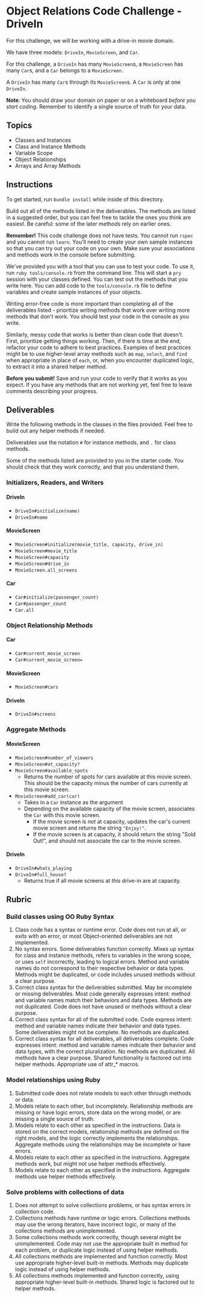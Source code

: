 # Object Relations Code Challenge - DriveIn

For this challenge, we will be working with a drive-in movie domain.

We have three models: `DriveIn`, `MovieScreen`, and `Car`.

For this challenge, a `DriveIn` has many `MovieScreen`s, a `MovieScreen` has many `Car`s, and a `Car` belongs to a `MovieScreen`.

A `DriveIn` has many `Car`s through its `MovieScreen`s. A `Car` is only at one `DriveIn`.

**Note**: You should draw your domain on paper or on a whiteboard _before you start coding_. Remember to identify a single source of truth for your data.

## Topics

- Classes and Instances
- Class and Instance Methods
- Variable Scope
- Object Relationships
- Arrays and Array Methods

## Instructions

To get started, run `bundle install` while inside of this directory.

Build out all of the methods listed in the deliverables. The methods are listed in a suggested order, but you can feel free to tackle the ones you think are easiest. Be careful: some of the later methods rely on earlier ones.

**Remember!** This code challenge does not have tests. You cannot run `rspec` and you cannot run `learn`. You'll need to create your own sample instances so that you can try out your code on your own. Make sure your associations and methods work in the console before submitting.

We've provided you with a tool that you can use to test your code. To use it, run `ruby tools/console.rb` from the command line. This will start a `pry` session with your classes defined. You can test out the methods that you write here. You can add code to the `tools/console.rb` file to define variables and create sample instances of your objects.

Writing error-free code is more important than completing all of the deliverables listed - prioritize writing methods that work over writing more methods that don't work. You should test your code in the console as you write.

Similarly, messy code that works is better than clean code that doesn't. First, prioritize getting things working. Then, if there is time at the end, refactor your code to adhere to best practices. Examples of best practices might be to use higher-level array methods such as `map`, `select`, and `find` when appropriate in place of `each`, or, when you encounter duplicated logic, to extract it into a shared helper method.

**Before you submit!** Save and run your code to verify that it works as you expect. If you have any methods that are not working yet, feel free to leave comments describing your progress.

## Deliverables

Write the following methods in the classes in the files provided. Feel free to build out any helper methods if needed.

Deliverables use the notation `#` for instance methods, and `.` for class methods.

Some of the methods listed are provided to you in the starter code. You should check that they work correctly, and that you understand them.

### Initializers, Readers, and Writers

#### DriveIn

- `DriveIn#initialize(name)`
  <!-- - A drive-in should be initialized with a `name` as a string. -->
  <!-- - The name **cannot** be changed after the drive-in is initialized. -->
- `DriveIn#name`
  <!-- - should return the name of the `DriveIn` -->

#### MovieScreen

- `MovieScreen#initialize(movie_title, capacity, drive_in)`
  <!-- - A movie screen should be initialized with a movie title as a string, capacity (as an integer), and a `drive_in` object. -->
  <!-- - The movie title, capacity, and drive in **cannot** be changed after the MovieScreen is initialized. -->
- `MovieScreen#movie_title`
  <!-- - should return the movie title -->
- `MovieScreen#capacity`
  <!-- - should return the `MovieScreen`'s capacity -->
- `MovieScreen#drive_in`
  <!-- - should return the `DriveIn` associated with this `MovieScreen` -->
- `MovieScreen.all_screens`
  <!-- - Returns an array of all movie screens that have been created. -->

#### Car

- `Car#initialize(passenger_count)`
  <!-- - A car should be initialized with a `passenger_count` (as an integer). -->
  <!-- - the passenger count **can** be changed after the `Car` is initialized -->
- `Car#passenger_count`
  <!-- - Returns the number of passengers in the car. -->
- `Car.all`
  <!-- - Returns an array of all car instances that have been created. -->

### Object Relationship Methods

#### Car

- `Car#current_movie_screen`
  <!-- - Returns the current movie screen that a particular car is associated with. -->
- `Car#current_movie_screen=`
  <!-- - Assigns a movie screen object to a particular car to indicate which movie screen that car is currently at. -->
  <!-- - **Note:** this will happen _after_ a car has already been created. -->

#### MovieScreen

- `MovieScreen#cars`
  <!-- - Returns an array of all cars currently at this movie screen. -->

#### DriveIn

- `DriveIn#screens`
  <!-- - Returns an array of all movie screens at this drive-in. -->

### Aggregate Methods

#### MovieScreen

- `MovieScreen#number_of_viewers`
  <!-- - Returns the total number of passengers viewing the movie, from all the cars currently at this movie screen -->
- `MovieScreen#at_capacity?`
  <!-- - Returns a boolean. If the number of cars at this movie screen is equal to or above the capacity of the movie screen, returns `true`. Otherwise, returns `false`. -->
- `MovieScreen#available_spots`
  - Returns the number of spots for cars available at this movie screen. This should be the capacity minus the number of cars currently at this movie screen.
- `MovieScreen#add_car(car)`
  - Takes in a `Car` instance as the argument
  - Depending on the available capacity of the movie screen, associates the `Car` with this movie screen.
    - If the movie screen is _not_ at capacity, updates the car's current movie screen and returns the string `"Enjoy!"`.
    - If the movie screen is at capacity, it should return the string "Sold Out!", and should not associate the car to the movie screen.

#### DriveIn

- `DriveIn#whats_playing`
  <!-- - Returns an array of all the names of the movies playing at the movie screens at this drive-in. -->
- `DriveIn#full_house?`
  - Returns true if all movie screens at _this_ drive-in are at capacity.

## Rubric

### Build classes using OO Ruby Syntax

1. Class code has a syntax or runtime error. Code does not run at all, or exits with an error, or most Object-oriented deliverables are not implemented.
2. No syntax errors. Some deliverables function correctly. Mixes up syntax for class and instance methods, refers to variables in the wrong scope, or uses `self` incorrectly, leading to logical errors. Method and variable names do not correspond to their respective behavior or data types. Methods might be duplicated, or code includes unused methods without a clear purpose.
3. Correct class syntax for the deliverables submitted. May be incomplete or missing deliverables. Most code generally expresses intent: method and variable names match their behaviors and data types. Methods are not duplicated. Code does not have unused or methods without a clear purpose.
4. Correct class syntax for all of the submitted code. Code express intent: method and variable names indicate their behavior and data types. Some deliverables might not be complete. No methods are duplicated.
5. Correct class syntax for all deliverables, all deliverables complete. Code expresses intent: method and variable names indicate their behavior and data types, with the correct pluralization. No methods are duplicated. All methods have a clear purpose. Shared functionality is factored out into helper methods. Appropriate use of attr\_\* macros.

### Model relationships using Ruby

1. Submitted code does not relate models to each other through methods or data.
2. Models relate to each other, but incompletely. Relationship methods are missing or have logic errors, store data on the wrong model, or are missing a single source of truth.
3. Models relate to each other as specified in the instructions. Data is stored on the correct models, relationship methods are defined on the right models, and the logic correctly implements the relationships. Aggregate methods using the relationships may be incomplete or have errors.
4. Models relate to each other as specified in the instructions. Aggregate methods work, but might not use helper methods effectively.
5. Models relate to each other as specified in the instructions. Aggregate methods use helper methods effectively.

### Solve problems with collections of data

1. Does not attempt to solve collections problems, or has syntax errors in collection code.
2. Collections methods have runtime or logic errors. Collections methods may use the wrong iterators, have incorrect logic, or many of the collections methods are unimplemented.
3. Some collections methods work correctly, though several might be unimplemented. Code may not use the appropriate built in method for each problem, or duplicate logic instead of using helper methods.
4. All collections methods are implemented and function correctly. Most use appropriate higher-level built-in methods. Methods may duplicate logic instead of using helper methods.
5. All collections methods implemented and function correctly, using appropriate higher-level built-in methods. Shared logic is factored out to helper methods.
